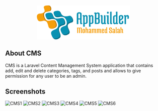 
<p align="center"><img src="logo-repo.png" width="300"></p>


## About CMS

CMS is a Laravel Content Management System application that contains add, edit and delete categories, tags, and posts and allows to give permission for any user to be an admin.

## Screenshots

![CMS1](https://user-images.githubusercontent.com/109177230/200640770-54bdbe2c-fac3-427e-953d-460628d83ee1.png)
![CMS2](https://user-images.githubusercontent.com/109177230/200640775-07cdc7ac-e0f5-45ec-af07-f5df6e90cab7.png)
![CMS3](https://user-images.githubusercontent.com/109177230/200640780-9e18a2a1-9bbf-493c-bfd2-544261bf9d23.png)
![CMS4](https://user-images.githubusercontent.com/109177230/200640820-52d67451-1173-4a13-9d81-57ddb45b7198.png)
![CMS5](https://user-images.githubusercontent.com/109177230/200640713-6021da7e-720b-4471-bc53-dc73b4ed8a4f.png)
![CMS6](https://user-images.githubusercontent.com/109177230/200640751-4196d4c3-ac0e-42e2-a7d3-1dfd9517eaf8.png)



